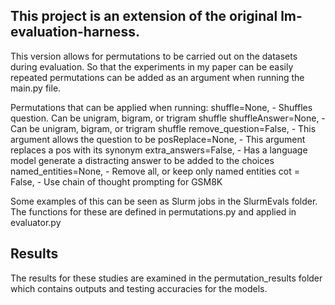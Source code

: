 ## This project is an extension of the original lm-evaluation-harness. 
This version allows for permutations to be carried out on the datasets during evaluation.
So that the experiments in my paper can be easily repeated permutations can be added as an argument 
when running the main.py file.

Permutations that can be applied when running:
shuffle=None, - Shuffles question. Can be unigram, bigram, or trigram shuffle
shuffleAnswer=None, - Can be unigram, bigram, or trigram shuffle
remove_question=False, - This argument allows the question to be 
posReplace=None, - This argument replaces a pos with its synonym
extra_answers=False, - Has a language model generate a distracting answer to be added to the choices
named_entities=None, - Remove all, or keep only named entities
cot = False, - Use chain of thought prompting for GSM8K

Some examples of this can be seen as Slurm jobs in the SlurmEvals folder.
The functions for these are defined in permutations.py and applied in evaluator.py

## Results
The results for these studies are examined in the permutation_results folder which contains outputs 
and testing accuracies for the models. 
